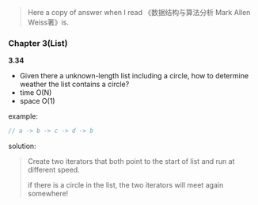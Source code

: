 > Here a copy of answer when I read 《数据结构与算法分析 Mark Allen Weiss著》is.

### Chapter 3(List)

**3.34**

* Given there a unknown-length list including a circle, how to determine weather the list contains a circle?
* time O(N)
* space O(1)

example: 

```c++
// a -> b -> c -> d -> b
```

solution:

> Create two iterators that both point to the start of list and run at different speed.
>
> if there is a circle in the list, the two iterators will meet again somewhere!